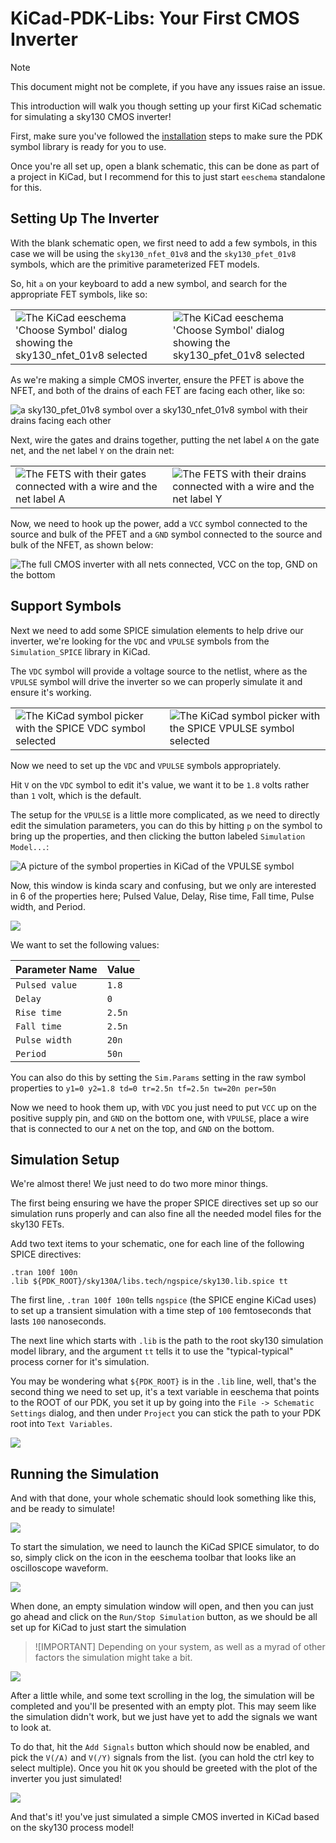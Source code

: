 # KiCad-PDK-Libs: Your First CMOS Inverter

> [!NOTE]
> This document might not be complete, if you have any issues raise an issue.

This introduction will walk you though setting up your first KiCad schematic for simulating a sky130 CMOS inverter!

First, make sure you've followed the [installation](./install.md) steps to make sure the PDK symbol library is ready for you  to use.

Once you're all set up, open a blank schematic, this can be done as part of a project in KiCad, but I recommend for this to just start `eeschema` standalone for this.

## Setting Up The Inverter

With the blank schematic open, we first need to add a few symbols, in this case we will be using the `sky130_nfet_01v8` and the `sky130_pfet_01v8` symbols, which are the primitive parameterized FET models.

So, hit `a` on your keyboard to add a new symbol, and search for the appropriate FET symbols, like so:

<table>
	<tbody>
		<tr>
			<td><img src="./_images/intro/kicad_eeschema_pick_nfet.png" alt="The KiCad eeschema 'Choose Symbol' dialog showing the sky130_nfet_01v8 selected"></td>
			<td><img src="./_images/intro/kicad_eeschema_pick_pfet.png" alt="The KiCad eeschema 'Choose Symbol' dialog showing the sky130_pfet_01v8 selected"></td>
		</tr>
	</tbody>
</table>


As we're making a simple CMOS inverter, ensure the PFET is above the NFET, and both of the drains of each FET are facing each other, like so:

![a sky130_pfet_01v8 symbol over a sky130_nfet_01v8 symbol with their drains facing each other](./_images/intro/kicad_eeschema_inv_1.png)


Next, wire the gates and drains together, putting the net label `A` on the gate net, and the net label `Y` on the drain net:

<table>
	<tbody>
		<tr>
			<td><img src="./_images/intro/kicad_eeschema_inv_2.png" alt="The FETS with their gates connected with a wire and the net label A"></td>
			<td><img src="./_images/intro/kicad_eeschema_inv_3.png" alt="The FETS with their drains connected with a wire and the net label Y"></td>
		</tr>
	</tbody>
</table>


Now, we need to hook up the power, add a `VCC` symbol connected to the source and bulk of the PFET and a `GND` symbol connected to the source and bulk of the NFET, as shown below:

![The full CMOS inverter with all nets connected, VCC on the top, GND on the bottom](./_images/intro/kicad_eeschema_inv_4.png)

## Support Symbols

Next we need to add some SPICE simulation elements to help drive our inverter, we're looking for the `VDC` and `VPULSE` symbols from the `Simulation_SPICE` library in KiCad.

The `VDC` symbol will provide a voltage source to the netlist, where as the `VPULSE` symbol will drive the inverter so we can properly simulate it and ensure it's working.

<table>
	<tbody>
		<tr>
			<td><img src="./_images/intro/kicad_eeschema_pick_spice_vdc.png" alt="The KiCad symbol picker with the SPICE VDC symbol selected"></td>
			<td><img src="./_images/intro/kicad_eeschema_pick_spice_vpulse.png" alt="The KiCad symbol picker with the SPICE VPULSE symbol selected"></td>
		</tr>
	</tbody>
</table>


Now we need to set up the `VDC` and `VPULSE` symbols appropriately.

Hit `V` on the `VDC` symbol to edit it's value, we want it to be `1.8` volts rather than `1` volt, which is the default.

The setup for the `VPULSE` is a little more complicated, as we need to directly edit the simulation parameters, you can do this by hitting `p` on the symbol to bring up the properties, and then clicking the button labeled `Simulation Model...`:

![A picture of the symbol properties in KiCad of the VPULSE symbol](./_images/intro/kicad_eeschema_spice_model.png)

Now, this window is kinda scary and confusing, but we only are interested in 6 of the properties here; Pulsed Value, Delay, Rise time, Fall time, Pulse width, and Period.

![](./_images/intro/kicad_eeschema_vpulse_edit.png)

We want to set the following values:

| Parameter Name | Value  |
|----------------|--------|
| `Pulsed value` | `1.8`  |
| `Delay`        | `0`    |
| `Rise time`    | `2.5n` |
| `Fall time`    | `2.5n` |
| `Pulse width`  | `20n`  |
| `Period`       | `50n`  |

You can also do this by setting the `Sim.Params` setting in the raw symbol properties to `y1=0 y2=1.8 td=0 tr=2.5n tf=2.5n tw=20n per=50n`

Now we need to hook them up, with `VDC` you just need to put `VCC` up on the positive supply pin, and `GND` on the bottom one, with `VPULSE`, place a wire that is connected to our `A` net on the top, and `GND` on the bottom.

## Simulation Setup

We're almost there! We just need to do two more minor things.

The first being ensuring we have the proper SPICE directives set up so our simulation runs properly and can also fine all the needed model files for the sky130 FETs.


Add two text items to your schematic, one for each line of the following SPICE directives:

```spice
.tran 100f 100n
.lib ${PDK_ROOT}/sky130A/libs.tech/ngspice/sky130.lib.spice tt
```

The first line, `.tran 100f 100n` tells `ngspice` (the SPICE engine KiCad uses) to set up a transient simulation with a time step of `100` femtoseconds that lasts `100` nanoseconds.

The next line which starts with `.lib` is the path to the root sky130 simulation model library, and the argument `tt` tells it to use the "typical-typical" process corner for it's simulation.


You may be wondering what `${PDK_ROOT}` is in the `.lib` line, well, that's the second thing we need to set up, it's a text variable in eeschema that points to the ROOT of our PDK, you set it up by going into the `File -> Schematic Settings` dialog, and then under `Project` you can stick the path to your PDK root into `Text Variables`.

![](./_images/intro/kicad_eeschema_variables.png)


## Running the Simulation

And with that done, your whole schematic should look something like this, and be ready to simulate!

![](./_images/intro/kicad_eeschema_layout.png)


To start the simulation, we need to launch the KiCad SPICE simulator, to do so, simply click on the icon in the eeschema toolbar that looks like an oscilloscope waveform.

![](./_images/intro/kicad_eeschema_toolbar.png)


When done, an empty simulation window will open, and then you can just go ahead and click on the `Run/Stop Simulation` button, as we should be all set up for KiCad to just start the simulation

> ![IMPORTANT]
> Depending on your system, as well as a myrad of other factors the simulation might take a bit.

![](./_images/intro/kicad_eeschema_sim_window.png)

After a little while, and some text scrolling in the log, the simulation will be completed and you'll be presented with an empty plot. This may seem like the simulation didn't work, but we just have yet to add the signals we want to look at.

To do that, hit the `Add Signals` button which should now be enabled, and pick the `V(/A)` and `V(/Y)` signals from the list. (you can hold the ctrl key to select multiple). Once you hit `OK` you should be greeted with the plot of the inverter you just simulated!

![](./_images/intro/kiccad_eeschema_sim_results.png)




And that's it! you've just simulated a simple CMOS inverted in KiCad based on the sky130 process model!
